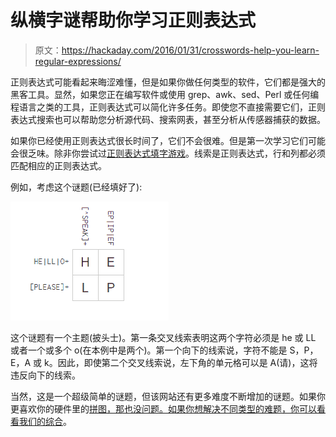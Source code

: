 # 纵横字谜帮助你学习正则表达式

> 原文：<https://hackaday.com/2016/01/31/crosswords-help-you-learn-regular-expressions/>

正则表达式可能看起来晦涩难懂，但是如果你做任何类型的软件，它们都是强大的黑客工具。显然，如果您正在编写软件或使用 grep、awk、sed、Perl 或任何编程语言之类的工具，正则表达式可以简化许多任务。即使您不直接需要它们，正则表达式搜索也可以帮助您分析源代码、搜索网表，甚至分析从传感器捕获的数据。

如果你已经使用正则表达式很长时间了，它们不会很难。但是第一次学习它们可能会很乏味。除非你尝试过[正则表达式填字游戏](https://regexcrossword.com/)。线索是正则表达式，行和列都必须匹配相应的正则表达式。

例如，考虑这个谜题(已经填好了):

[![crossex](img/4117ef67ec819a07aef7df0ec2a40606.png)](https://hackaday.com/wp-content/uploads/2016/01/crossex.png)

这个谜题有一个主题(披头士)。第一条交叉线索表明这两个字符必须是 he 或 LL 或者一个或多个 o(在本例中是两个)。第一个向下的线索说，字符不能是 S，P，E，A 或 k。因此，即使第二个交叉线索说，左下角的单元格可以是 A(请)，这将违反向下的线索。

当然，这是一个超级简单的谜题，但该网站还有更多难度不断增加的谜题。如果你更喜欢你的硬件里的[拼图，那也没问题。如果你想解决不同类型的难题，你可以看看](http://hackaday.com/2014/05/14/electronic-puzzle-box-uses-only-discrete-components/)[我们的综合](http://hackaday.com/2015/12/23/the-hackaday-2015-omnibus-a-puzzle-so-dense-even-we-dont-know-the-answer/)。